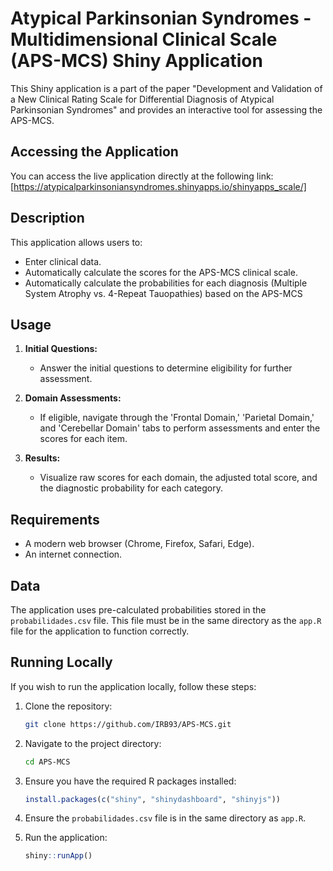 # Atypical Parkinsonian Syndromes - Multidimensional Clinical Scale (APS-MCS) Shiny Application

This Shiny application is a part of the paper "Development and Validation of a New Clinical Rating Scale for Differential Diagnosis of Atypical Parkinsonian Syndromes" and provides an interactive tool for assessing the APS-MCS.

## Accessing the Application

You can access the live application directly at the following link: [https://atypicalparkinsoniansyndromes.shinyapps.io/shinyapps_scale/]

## Description

This application allows users to:

- Enter clinical data.
- Automatically calculate the scores for the APS-MCS clinical scale.
- Automatically calculate the probabilities for each diagnosis (Multiple System Atrophy vs. 4-Repeat Tauopathies) based on the APS-MCS

## Usage

1. **Initial Questions:**
   - Answer the initial questions to determine eligibility for further assessment.

2. **Domain Assessments:**
   - If eligible, navigate through the 'Frontal Domain,' 'Parietal Domain,' and 'Cerebellar Domain' tabs to perform assessments and enter the scores for each item.

3. **Results:**
   - Visualize raw scores for each domain, the adjusted total score, and the diagnostic probability for each category.

## Requirements

- A modern web browser (Chrome, Firefox, Safari, Edge).
- An internet connection.

## Data

The application uses pre-calculated probabilities stored in the `probabilidades.csv` file. This file must be in the same directory as the `app.R` file for the application to function correctly.

## Running Locally

If you wish to run the application locally, follow these steps:

1. Clone the repository:
    ```bash
    git clone https://github.com/IRB93/APS-MCS.git
    ```

2. Navigate to the project directory:
    ```bash
    cd APS-MCS
    ```

3. Ensure you have the required R packages installed:
    ```R
    install.packages(c("shiny", "shinydashboard", "shinyjs"))
    ```

4. Ensure the `probabilidades.csv` file is in the same directory as `app.R`.

5. Run the application:
    ```R
    shiny::runApp()
    ```
